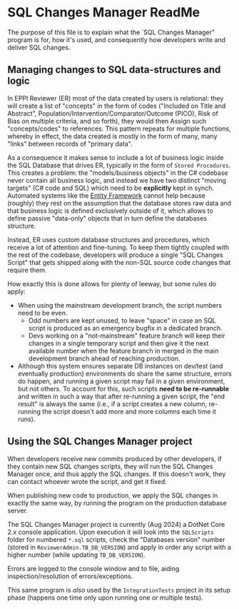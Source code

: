 ﻿# SQL Changes Manager ReadMe

The purpose of this file is to explain what the `SQL Changes Manager" program is for, how it's used, and consequently how developers write and deliver SQL changes.

## Managing changes to SQL data-structures and logic

In EPPI Reviewer (ER) most of the data created by users is relational: they will create a list of "concepts" in the form of codes ("Included on Title and Abstract", Population/Intervention/Comparator/Outcome (PICO), Risk of Bias on multiple criteria, and so forth), they would then Assign such "concepts/codes" to references. This pattern repeats for multiple functions, whereby in effect, the data created is mostly in the form of many, many "links" between records of "primary data".

As a consequence it makes sense to include a lot of business logic inside the SQL Database that drives ER, typically in the form of `Stored Procedures`. This creates a problem: the "models/business objects" in the C# codebase never contain all business logic, and instead we have two distinct "moving targets" (C# code and SQL) which need to be **explicitly** kept in synch. Automated systems like the [Entity Framework](https://learn.microsoft.com/en-us/ef/) cannot help because (roughly) they rest on the assumption that the database stores raw data and that business logic is defined exclusively outside of it, which allows to define passive "data-only" objects that in turn define the databases structure.

Instead, ER uses custom database structures and procedures, which receive a lot of attention and fine-tuning. To keep them tightly coupled with the rest of the codebase, developers will produce a single "SQL Changes Script" that gets shipped along with the non-SQL source code changes that require them.

How exactly this is done allows for plenty of leeway, but some rules do apply:

- When using the mainstream development branch, the script numbers need to be even.
    - Odd numbers are kept unused, to leave "space" in case an SQL script is produced as an emergency bugfix in a dedicated branch.
    - Devs working on a "not-mainstream" feature branch will keep their changes in a single temporary script and then give it the next available number when the feature branch in merged in the main development branch ahead of reaching production.
- Although this system ensures separate DB instances on dev/test (and eventually production) environments do share the same structure, errors do happen, and running a given script may fail in a given environment, but not others. To account for this, such scripts **need to be re-runnable** and written in such a way that after re-running a given script, the "end result" is always the same (i.e., if a script creates a new column, re-running the script doesn't add more and more columns each time it runs).

## Using the SQL Changes Manager project

When developers receive new commits produced by other developers, if they contain new SQL changes scripts, they will run the SQL Changes Manager once, and thus apply the SQL changes. If this doesn't work, they can contact whoever wrote the script, and get it fixed.

When publishing new code to production, we apply the SQL changes in exactly the same way, by running the program on the production database server.

The SQL Changes Manager project is currently (Aug 2024) a DotNet Core 2.x console application. Upon execution it will look into the `SQLScripts` folder for numbered `*.sql` scripts, check the "Databases version" number (stored in `ReviewerAdmin.TB_DB_VERSION`) and apply in order any script with a higher number (while updating `TB_DB_VERSION`). 

Errors are logged to the console window and to file, aiding inspection/resolution of errors/exceptions.

This same program is _also_ used by the `IntegrationTests` project in its setup phase (happens one time only upon running one or multiple tests).